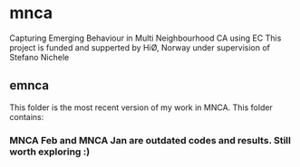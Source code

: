 # mnca
Capturing Emerging Behaviour in Multi Neighbourhood CA using EC
This project is funded and supperted by HiØ, Norway under supervision of Stefano Nichele

## emnca
This folder is the most recent version of my work in MNCA. This folder contains:

### MNCA Feb and MNCA Jan are outdated codes and results. Still worth exploring :)
